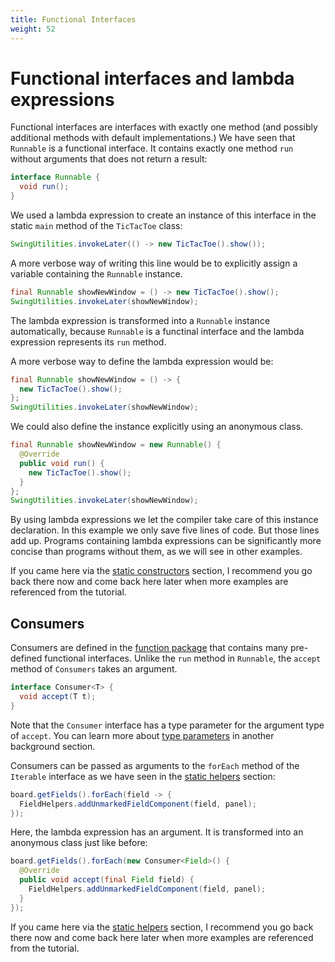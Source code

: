 ```yaml
---
title: Functional Interfaces
weight: 52
---
```


# Functional interfaces and lambda expressions

Functional interfaces are interfaces with exactly one method (and possibly additional methods with default implementations.)
We have seen that `Runnable` is a functional interface.
It contains exactly one method `run` without arguments that does not return a result:

```java
interface Runnable {
  void run();
}
```

We used a lambda expression to create an instance of this interface in the static `main` method of the `TicTacToe` class:

```java
SwingUtilities.invokeLater(() -> new TicTacToe().show());
```

A more verbose way of writing this line would be to explicitly assign a variable containing the `Runnable` instance.

```java
final Runnable showNewWindow = () -> new TicTacToe().show();
SwingUtilities.invokeLater(showNewWindow);
```

The lambda expression is transformed into a `Runnable` instance automatically, because `Runnable` is a functinal interface and the lambda expression represents its `run` method.

A more verbose way to define the lambda expression would be:

```java
final Runnable showNewWindow = () -> {
  new TicTacToe().show();
};
SwingUtilities.invokeLater(showNewWindow);
```

We could also define the instance explicitly using an anonymous class.

```java
final Runnable showNewWindow = new Runnable() {
  @Override
  public void run() {
    new TicTacToe().show();
  }
};
SwingUtilities.invokeLater(showNewWindow);
```

By using lambda expressions we let the compiler take care of this instance declaration.
In this example we only save five lines of code.
But those lines add up.
Programs containing lambda expressions can be significantly more concise than programs without them, as we will see in other examples.

If you came here via the [static constructors] section, I recommend you go back there now and come back here later when more examples are referenced from the tutorial.

[static constructors]: ../../static_methods/static_constructors

## Consumers

[function package]: https://docs.oracle.com/javase/8/docs/api/java/util/function/package-summary.html

Consumers are defined in the [function package] that contains many pre-defined functional interfaces.
Unlike the `run` method in `Runnable`, the `accept` method of `Consumers` takes an argument.

```java
interface Consumer<T> {
  void accept(T t);
}
```

[type parameters]: ../type_parameters

Note that the `Consumer` interface has a type parameter for the argument type of `accept`.
You can learn more about [type parameters] in another background section.

[static helpers]: ../../static_methods/static_helpers

Consumers can be passed as arguments to the `forEach` method of the `Iterable` interface as we have seen in the [static helpers] section:

```java
board.getFields().forEach(field -> {
  FieldHelpers.addUnmarkedFieldComponent(field, panel);
});
```

Here, the lambda expression has an argument.
It is transformed into an anonymous class just like before:

```java
board.getFields().forEach(new Consumer<Field>() {
  @Override
  public void accept(final Field field) {
    FieldHelpers.addUnmarkedFieldComponent(field, panel);
  }
});
```

If you came here via the [static helpers] section, I recommend you go back there now and come back here later when more examples are referenced from the tutorial.
